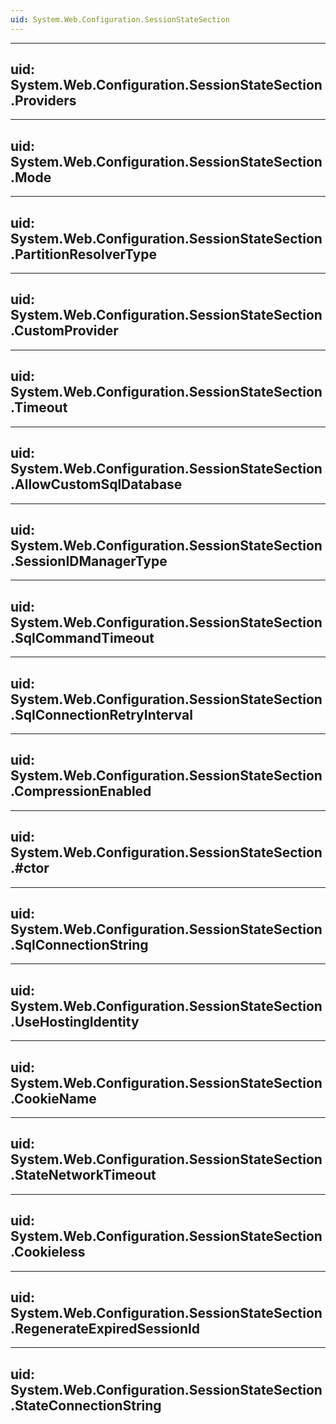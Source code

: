 ```yaml
---
uid: System.Web.Configuration.SessionStateSection
---
```


---
uid: System.Web.Configuration.SessionStateSection.Providers
---

---
uid: System.Web.Configuration.SessionStateSection.Mode
---

---
uid: System.Web.Configuration.SessionStateSection.PartitionResolverType
---

---
uid: System.Web.Configuration.SessionStateSection.CustomProvider
---

---
uid: System.Web.Configuration.SessionStateSection.Timeout
---

---
uid: System.Web.Configuration.SessionStateSection.AllowCustomSqlDatabase
---

---
uid: System.Web.Configuration.SessionStateSection.SessionIDManagerType
---

---
uid: System.Web.Configuration.SessionStateSection.SqlCommandTimeout
---

---
uid: System.Web.Configuration.SessionStateSection.SqlConnectionRetryInterval
---

---
uid: System.Web.Configuration.SessionStateSection.CompressionEnabled
---

---
uid: System.Web.Configuration.SessionStateSection.#ctor
---

---
uid: System.Web.Configuration.SessionStateSection.SqlConnectionString
---

---
uid: System.Web.Configuration.SessionStateSection.UseHostingIdentity
---

---
uid: System.Web.Configuration.SessionStateSection.CookieName
---

---
uid: System.Web.Configuration.SessionStateSection.StateNetworkTimeout
---

---
uid: System.Web.Configuration.SessionStateSection.Cookieless
---

---
uid: System.Web.Configuration.SessionStateSection.RegenerateExpiredSessionId
---

---
uid: System.Web.Configuration.SessionStateSection.StateConnectionString
---
